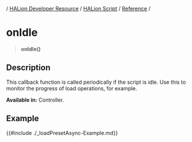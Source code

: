 / [HALion Developer Resource](../../HALion-Developer-Resource.md) / [HALion Script](./HALion-Script.md) / [Reference](./Reference.md) /

# onIdle

>**onIdle()**

## Description

This callback function is called periodically if the script is idle. Use this to monitor the progress of load operations, for example.

**Available in:** Controller.

## Example

{{#include ./_loadPresetAsync-Example.md}}